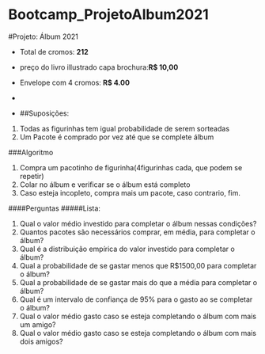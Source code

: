 # Bootcamp_ProjetoAlbum2021
#Projeto: Álbum 2021
*   Total de cromos: **212**

*   preço do livro illustrado capa brochura:**R$ 10,00**

*   Envelope com 4 cromos: **R$ 4.00**
*   
*   ##Suposições:

1.   Todas as figurinhas tem igual probabilidade de serem sorteadas
2.   Um Pacote é comprado por vez até que se complete álbum

###Algoritmo
1. Compra um pacotinho de figurinha(4figurinhas cada, que podem se repetir)
2. Colar no álbum e verificar se o álbum está completo
3. Caso esteja incopleto, compra mais um pacote, caso contrario, fim.

####Perguntas
#####Lista:
1. Qual o valor médio investido para completar o álbum nessas condições?
2. Quantos pacotes são necessários comprar, em média, para completar o álbum?
3. Qual é a distribuição empírica do valor investido para completar o álbum?
4. Qual a probabilidade de se gastar menos que R\$1500,00 para completar o álbum?
5. Qual a probabilidade de se gastar mais do que a média para completar o álbum?
6. Qual é um intervalo de confiança de 95% para o gasto ao se completar o álbum?
7. Qual o valor médio gasto caso se esteja completando o álbum com mais um amigo?
8. Qual o valor médio gasto caso se esteja completando o álbum com mais dois amigos?
